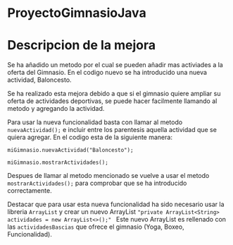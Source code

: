 # ProyectoGimnasioJava
# Descripcion de la mejora
Se ha añadido un metodo por el cual se pueden añadir mas activiades a la oferta del Gimnasio. En el codigo nuevo se ha introducido una nueva actividad, Baloncesto.

Se ha realizado esta mejora debido a que si el gimnasio quiere ampliar su oferta de actividades deportivas, se puede hacer facilmente llamando al metodo y agregando la actividad.

Para usar la nueva funcionalidad basta con llamar al metodo `nuevaActividad();` e incluir entre los parentesis aquella actividad que se quiera agregar.
En el codigo esta de la siguiente manera:

  `miGimnasio.nuevaActividad("Baloncesto");`
  
  `miGimnasio.mostrarActividades();`

Despues de llamar al metodo mencionado se vuelve a usar el metodo `mostrarActividades();` para comprobar que se ha introducido correctamente.

Destacar que para usar esta nueva funcionalidad ha sido necesario usar la libreria `ArrayList` y crear un nuevo ArrayList `"private ArrayList<String> actividades = new ArrayList<>();" `
Este nuevo ArrayList es rellenado con las `actividadesBascias` que ofrece el gimnasio (Yoga, Boxeo, Funcionalidad).

